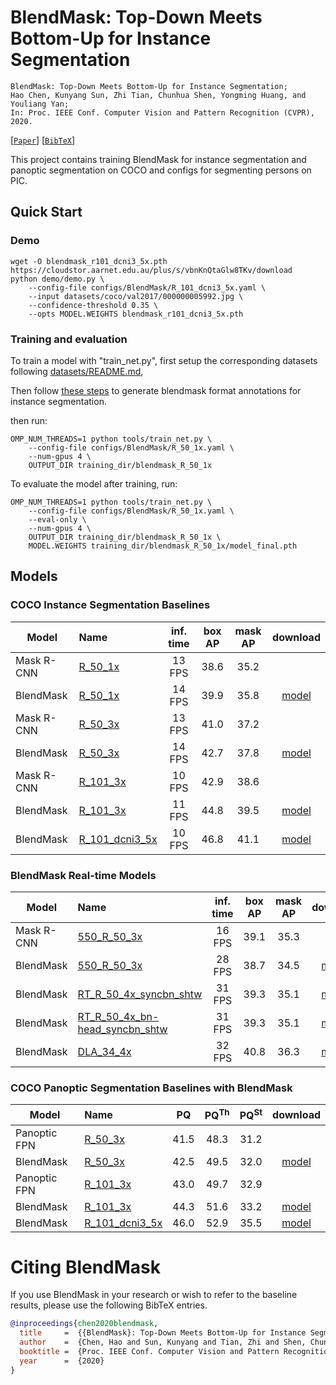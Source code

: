 
# BlendMask: Top-Down Meets Bottom-Up for Instance Segmentation

    BlendMask: Top-Down Meets Bottom-Up for Instance Segmentation;
    Hao Chen, Kunyang Sun, Zhi Tian, Chunhua Shen, Yongming Huang, and Youliang Yan;
    In: Proc. IEEE Conf. Computer Vision and Pattern Recognition (CVPR), 2020.

[[`Paper`](https://arxiv.org/abs/2001.00309)] [[`BibTeX`](#citing-blendmask)]

This project contains training BlendMask for instance segmentation and panoptic segmentation on COCO and configs for segmenting persons on PIC.

## Quick Start

### Demo

```
wget -O blendmask_r101_dcni3_5x.pth https://cloudstor.aarnet.edu.au/plus/s/vbnKnQtaGlw8TKv/download
python demo/demo.py \
    --config-file configs/BlendMask/R_101_dcni3_5x.yaml \
    --input datasets/coco/val2017/000000005992.jpg \
    --confidence-threshold 0.35 \
    --opts MODEL.WEIGHTS blendmask_r101_dcni3_5x.pth
```

### Training and evaluation

To train a model with "train_net.py", first
setup the corresponding datasets following
[datasets/README.md](https://github.com/facebookresearch/detectron2/blob/master/datasets/README.md),

Then follow [these steps](https://github.com/aim-uofa/AdelaiDet/blob/master/datasets/README.md#blendmask-instance-detection) to generate blendmask format annotations for instance segmentation.

then run:

```
OMP_NUM_THREADS=1 python tools/train_net.py \
    --config-file configs/BlendMask/R_50_1x.yaml \
    --num-gpus 4 \
    OUTPUT_DIR training_dir/blendmask_R_50_1x
```
To evaluate the model after training, run:

```
OMP_NUM_THREADS=1 python tools/train_net.py \
    --config-file configs/BlendMask/R_50_1x.yaml \
    --eval-only \
    --num-gpus 4 \
    OUTPUT_DIR training_dir/blendmask_R_50_1x \
    MODEL.WEIGHTS training_dir/blendmask_R_50_1x/model_final.pth
```

## Models
### COCO Instance Segmentation Baselines

Model | Name | inf. time | box AP | mask AP | download
--- |:---|:---:|:---:|:---:|:--:|
Mask R-CNN |[R_50_1x](https://github.com/facebookresearch/detectron2/blob/master/configs/COCO-InstanceSegmentation/mask_rcnn_R_50_FPN_1x.yaml) | 13 FPS | 38.6 | 35.2 |
BlendMask |[R_50_1x](R_50_1x.yaml) | 14 FPS | 39.9 | 35.8 | [model](https://huggingface.co/ZjuCv/AdelaiDet/blob/main/R_50_1x.pth)
Mask R-CNN |[R_50_3x](https://github.com/facebookresearch/detectron2/blob/master/configs/COCO-InstanceSegmentation/mask_rcnn_R_50_FPN_3x.yaml) | 13 FPS | 41.0 | 37.2 | 
BlendMask |[R_50_3x](R_50_3x.yaml) | 14 FPS | 42.7 | 37.8 | [model](https://huggingface.co/ZjuCv/AdelaiDet/blob/main/R_50_3x.pth)
Mask R-CNN |[R_101_3x](https://github.com/facebookresearch/detectron2/blob/master/configs/COCO-InstanceSegmentation/mask_rcnn_R_101_FPN_3x.yaml) | 10 FPS | 42.9 | 38.6 |
BlendMask |[R_101_3x](R_101_3x.yaml) | 11 FPS | 44.8 | 39.5 | [model](https://huggingface.co/ZjuCv/AdelaiDet/blob/main/R_101_3x.pth)
BlendMask |[R_101_dcni3_5x](R_101_dcni3_5x.yaml) | 10 FPS | 46.8 | 41.1 | [model](https://huggingface.co/ZjuCv/AdelaiDet/blob/main/R_101_dcni3_5x.pth)

### BlendMask Real-time Models

Model | Name | inf. time | box AP | mask AP | download
--- |:---|:---:|:---:|:---:|:---:
Mask R-CNN |[550_R_50_3x](../RCNN/550_R_50_FPN_3x.yaml) | 16 FPS | 39.1 | 35.3 |
BlendMask |[550_R_50_3x](550_R_50_3x.yaml) | 28 FPS | 38.7 | 34.5 | [model](https://huggingface.co/ZjuCv/AdelaiDet/blob/main/550_R_50_3x.pth)
BlendMask |[RT_R_50_4x_syncbn_shtw](RT_R_50_4x_syncbn_shtw.yaml) | 31 FPS | 39.3 | 35.1 | [model](https://huggingface.co/ZjuCv/AdelaiDet/blob/main/RT_R_50_4x_syncbn_shtw.pth)
BlendMask |[RT_R_50_4x_bn-head_syncbn_shtw](RT_R_50_4x_bn-head_syncbn_shtw.yaml) | 31 FPS | 39.3 | 35.1 | [model](https://huggingface.co/ZjuCv/AdelaiDet/blob/main/RT_R_50_4x_bn-head_syncbn_shtw.pth)
BlendMask |[DLA_34_4x](DLA_34_syncbn_4x.yaml) | 32 FPS | 40.8 | 36.3 | [model](https://huggingface.co/ZjuCv/AdelaiDet/blob/main/DLA_34_syncbn_4x.pth)

### COCO Panoptic Segmentation Baselines with BlendMask
Model | Name | PQ | PQ<sup>Th</sup> | PQ<sup>St</sup> | download
--- |:---|:---:|:---:|:---:|:---:
Panoptic FPN |[R_50_3x](https://github.com/facebookresearch/detectron2/blob/master/configs/COCO-PanopticSegmentation/panoptic_fpn_R_50_3x.yaml) | 41.5 | 48.3 | 31.2 | 
BlendMask |[R_50_3x](Panoptic/R_50_3x.yaml) | 42.5 | 49.5 | 32.0 | [model](https://huggingface.co/ZjuCv/AdelaiDet/blob/main/R_50_3x.pth)
Panoptic FPN |[R_101_3x](https://github.com/facebookresearch/detectron2/blob/master/configs/COCO-InstanceSegmentation/panoptic_fpn_R_101_3x.yaml) | 43.0 | 49.7 | 32.9 |
BlendMask |[R_101_3x](Panoptic/R_101_3x.yaml) | 44.3 | 51.6 | 33.2 | [model](https://huggingface.co/ZjuCv/AdelaiDet/blob/main/R_101_3x.pth)
BlendMask |[R_101_dcni3_5x](Panoptic/R_101_dcni3_5x.yaml) | 46.0 | 52.9 | 35.5 | [model](https://huggingface.co/ZjuCv/AdelaiDet/blob/main/R_101_dcni3_5x.pth)

# Citing BlendMask
If you use BlendMask in your research or wish to refer to the baseline results, please use the following BibTeX entries.
```BibTeX
@inproceedings{chen2020blendmask,
  title     =  {{BlendMask}: Top-Down Meets Bottom-Up for Instance Segmentation},
  author    =  {Chen, Hao and Sun, Kunyang and Tian, Zhi and Shen, Chunhua and Huang, Yongming and Yan, Youliang},
  booktitle =  {Proc. IEEE Conf. Computer Vision and Pattern Recognition (CVPR)},
  year      =  {2020}
}
```
